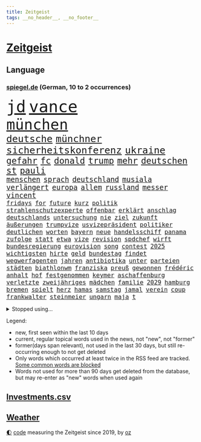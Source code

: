 ```yaml
---
title: Zeitgeist
tags: __no_header__, __no_footer__
---
```


# [Zeitgeist](https://oliz.io/zeitgeist/)

## Language

<h3><a href="https://www.spiegel.de" target="_blank">spiegel.de</a> (German, 10 to 2 occurrences)</h3>
<p style="font-family:monospace">
<span style="font-size:32pt"><a href="news_links.html#jd" class="current">jd</a></span>
<span style="font-size:32pt"><a href="news_links.html#vance" class="current">vance</a></span>
<br>
<span style="font-size:29pt"><a href="news_links.html#münchen" class="current">münchen</a></span>
<br>
<span style="font-size:19pt"><a href="news_links.html#deutsche" class="current">deutsche</a></span>
<span style="font-size:19pt"><a href="news_links.html#münchner" class="current">münchner</a></span>
<span style="font-size:19pt"><a href="news_links.html#sicherheitskonferenz" class="new">sicherheitskonferenz</a></span>
<span style="font-size:19pt"><a href="news_links.html#ukraine" class="current">ukraine</a></span>
<br>
<span style="font-size:17pt"><a href="news_links.html#gefahr" class="current">gefahr</a></span>
<span style="font-size:17pt"><a href="news_links.html#fc" class="current">fc</a></span>
<span style="font-size:17pt"><a href="news_links.html#donald" class="current">donald</a></span>
<span style="font-size:17pt"><a href="news_links.html#trump" class="current">trump</a></span>
<span style="font-size:17pt"><a href="news_links.html#mehr" class="current">mehr</a></span>
<span style="font-size:17pt"><a href="news_links.html#deutschen" class="current">deutschen</a></span>
<span style="font-size:17pt"><a href="news_links.html#st" class="current">st</a></span>
<span style="font-size:17pt"><a href="news_links.html#pauli" class="current">pauli</a></span>
<br>
<span style="font-size:14pt"><a href="news_links.html#menschen" class="current">menschen</a></span>
<span style="font-size:14pt"><a href="news_links.html#sprach" class="current">sprach</a></span>
<span style="font-size:14pt"><a href="news_links.html#deutschland" class="current">deutschland</a></span>
<span style="font-size:14pt"><a href="news_links.html#musiala" class="current">musiala</a></span>
<span style="font-size:14pt"><a href="news_links.html#verlängert" class="current">verlängert</a></span>
<span style="font-size:14pt"><a href="news_links.html#europa" class="current">europa</a></span>
<span style="font-size:14pt"><a href="news_links.html#allem" class="current">allem</a></span>
<span style="font-size:14pt"><a href="news_links.html#russland" class="current">russland</a></span>
<span style="font-size:14pt"><a href="news_links.html#messer" class="current">messer</a></span>
<span style="font-size:14pt"><a href="news_links.html#vincent" class="current">vincent</a></span>
<br>
<span style="font-size:12pt"><a href="news_links.html#fridays" class="current">fridays</a></span>
<span style="font-size:12pt"><a href="news_links.html#for" class="current">for</a></span>
<span style="font-size:12pt"><a href="news_links.html#future" class="current">future</a></span>
<span style="font-size:12pt"><a href="news_links.html#kurz" class="current">kurz</a></span>
<span style="font-size:12pt"><a href="news_links.html#politik" class="current">politik</a></span>
<span style="font-size:12pt"><a href="news_links.html#strahlenschutzexperte" class="new">strahlenschutzexperte</a></span>
<span style="font-size:12pt"><a href="news_links.html#offenbar" class="current">offenbar</a></span>
<span style="font-size:12pt"><a href="news_links.html#erklärt" class="current">erklärt</a></span>
<span style="font-size:12pt"><a href="news_links.html#anschlag" class="current">anschlag</a></span>
<span style="font-size:12pt"><a href="news_links.html#deutschlands" class="current">deutschlands</a></span>
<span style="font-size:12pt"><a href="news_links.html#untersuchung" class="current">untersuchung</a></span>
<span style="font-size:12pt"><a href="news_links.html#nie" class="current">nie</a></span>
<span style="font-size:12pt"><a href="news_links.html#ziel" class="current">ziel</a></span>
<span style="font-size:12pt"><a href="news_links.html#zukunft" class="current">zukunft</a></span>
<span style="font-size:12pt"><a href="news_links.html#äußerungen" class="current">äußerungen</a></span>
<span style="font-size:12pt"><a href="news_links.html#trumpvize" class="new">trumpvize</a></span>
<span style="font-size:12pt"><a href="news_links.html#usvizepräsident" class="new">usvizepräsident</a></span>
<span style="font-size:12pt"><a href="news_links.html#politiker" class="current">politiker</a></span>
<span style="font-size:12pt"><a href="news_links.html#deutlichen" class="current">deutlichen</a></span>
<span style="font-size:12pt"><a href="news_links.html#worten" class="current">worten</a></span>
<span style="font-size:12pt"><a href="news_links.html#bayern" class="current">bayern</a></span>
<span style="font-size:12pt"><a href="news_links.html#neue" class="current">neue</a></span>
<span style="font-size:12pt"><a href="news_links.html#handelsschiff" class="current">handelsschiff</a></span>
<span style="font-size:12pt"><a href="news_links.html#panama" class="current">panama</a></span>
<span style="font-size:12pt"><a href="news_links.html#zufolge" class="current">zufolge</a></span>
<span style="font-size:12pt"><a href="news_links.html#statt" class="current">statt</a></span>
<span style="font-size:12pt"><a href="news_links.html#etwa" class="current">etwa</a></span>
<span style="font-size:12pt"><a href="news_links.html#vize" class="current">vize</a></span>
<span style="font-size:12pt"><a href="news_links.html#revision" class="current">revision</a></span>
<span style="font-size:12pt"><a href="news_links.html#spdchef" class="current">spdchef</a></span>
<span style="font-size:12pt"><a href="news_links.html#wirft" class="current">wirft</a></span>
<span style="font-size:12pt"><a href="news_links.html#bundesregierung" class="current">bundesregierung</a></span>
<span style="font-size:12pt"><a href="news_links.html#eurovision" class="current">eurovision</a></span>
<span style="font-size:12pt"><a href="news_links.html#song" class="current">song</a></span>
<span style="font-size:12pt"><a href="news_links.html#contest" class="current">contest</a></span>
<span style="font-size:12pt"><a href="news_links.html#2025" class="current">2025</a></span>
<span style="font-size:12pt"><a href="news_links.html#wichtigsten" class="current">wichtigsten</a></span>
<span style="font-size:12pt"><a href="news_links.html#hirte" class="new">hirte</a></span>
<span style="font-size:12pt"><a href="news_links.html#geld" class="current">geld</a></span>
<span style="font-size:12pt"><a href="news_links.html#bundestag" class="current">bundestag</a></span>
<span style="font-size:12pt"><a href="news_links.html#findet" class="current">findet</a></span>
<span style="font-size:12pt"><a href="news_links.html#wegwerfagenten" class="new">wegwerfagenten</a></span>
<span style="font-size:12pt"><a href="news_links.html#jahren" class="current">jahren</a></span>
<span style="font-size:12pt"><a href="news_links.html#antibiotika" class="new">antibiotika</a></span>
<span style="font-size:12pt"><a href="news_links.html#unter" class="current">unter</a></span>
<span style="font-size:12pt"><a href="news_links.html#parteien" class="current">parteien</a></span>
<span style="font-size:12pt"><a href="news_links.html#städten" class="current">städten</a></span>
<span style="font-size:12pt"><a href="news_links.html#biathlonwm" class="new">biathlonwm</a></span>
<span style="font-size:12pt"><a href="news_links.html#franziska" class="current">franziska</a></span>
<span style="font-size:12pt"><a href="news_links.html#preuß" class="current">preuß</a></span>
<span style="font-size:12pt"><a href="news_links.html#gewonnen" class="current">gewonnen</a></span>
<span style="font-size:12pt"><a href="news_links.html#frédéric" class="new">frédéric</a></span>
<span style="font-size:12pt"><a href="news_links.html#anhalt" class="new">anhalt</a></span>
<span style="font-size:12pt"><a href="news_links.html#hof" class="current">hof</a></span>
<span style="font-size:12pt"><a href="news_links.html#festgenommen" class="current">festgenommen</a></span>
<span style="font-size:12pt"><a href="news_links.html#keymer" class="new">keymer</a></span>
<span style="font-size:12pt"><a href="news_links.html#aschaffenburg" class="current">aschaffenburg</a></span>
<span style="font-size:12pt"><a href="news_links.html#verletzte" class="current">verletzte</a></span>
<span style="font-size:12pt"><a href="news_links.html#zweijähriges" class="new">zweijähriges</a></span>
<span style="font-size:12pt"><a href="news_links.html#mädchen" class="current">mädchen</a></span>
<span style="font-size:12pt"><a href="news_links.html#familie" class="current">familie</a></span>
<span style="font-size:12pt"><a href="news_links.html#2029" class="current">2029</a></span>
<span style="font-size:12pt"><a href="news_links.html#hamburg" class="current">hamburg</a></span>
<span style="font-size:12pt"><a href="news_links.html#bremen" class="current">bremen</a></span>
<span style="font-size:12pt"><a href="news_links.html#spielt" class="current">spielt</a></span>
<span style="font-size:12pt"><a href="news_links.html#herz" class="current">herz</a></span>
<span style="font-size:12pt"><a href="news_links.html#hamas" class="current">hamas</a></span>
<span style="font-size:12pt"><a href="news_links.html#samstag" class="current">samstag</a></span>
<span style="font-size:12pt"><a href="news_links.html#jamal" class="current">jamal</a></span>
<span style="font-size:12pt"><a href="news_links.html#verein" class="current">verein</a></span>
<span style="font-size:12pt"><a href="news_links.html#coup" class="current">coup</a></span>
<span style="font-size:12pt"><a href="news_links.html#frankwalter" class="current">frankwalter</a></span>
<span style="font-size:12pt"><a href="news_links.html#steinmeier" class="current">steinmeier</a></span>
<span style="font-size:12pt"><a href="news_links.html#ungarn" class="current">ungarn</a></span>
<span style="font-size:12pt"><a href="news_links.html#maja" class="new">maja</a></span>
<span style="font-size:12pt"><a href="news_links.html#t" class="current">t</a></span>
</p>
<details>
<summary>Stopped using...</summary>
<p class="former" style="font-size:12pt">
fdpchef(1577) elfmeter(1576) verstorbenen(1576) beschreibt(1575) bundesamt(1575) festnahmen(1575) geboren(1575) sicherheitsbehörden(1575) steigenden(1575) tobt(1575) zeugen(1575) beschimpft(1574) geholt(1574) ausschreitungen(1573) erdoğan(1573) facebook(1573) beweisen(1572) innenministerium(1572) kritische(1572) verlegt(1572) angeklagt(1571) langer(1571) 37(1570) anspruch(1570) arbeitsplatz(1570) bereich(1570) bull(1570) entlastet(1570) tschechien(1570) verdienen(1570) versuchten(1570) arm(1569) aufgefordert(1569) botschaften(1569) konzerne(1569) mediziner(1569) aufgehoben(1568) festnahme(1568) online(1568) veranstaltung(1568) verschiebt(1568) 5(1567) frankfurter(1567) klein(1567) lastwagen(1567) sachsenanhalt(1567) times(1567) usbundesstaat(1567) bayerischen(1566) hölle(1566) nummer(1566) szenen(1566) vielerorts(1566) altes(1565) britischer(1565) mai(1565) minute(1565) härter(1564) jagd(1564) party(1564) wales(1564) senkt(1563) thailand(1563) zeichnet(1563) rand(1562) ungarns(1562) brite(1561) gering(1561) streitkräfte(1561) betont(1559) moment(1559) störung(1559) größter(1558) vorstellen(1558) überholt(1558) kürzlich(1557) trafen(1557) lkw(1556) anzeichen(1554) überschwemmungen(1554) königin(1553) gesamten(1552) konsum(1548) kontakt(1547) behalten(1546) istanbul(1545) beschlagnahmt(1543) großem(1543) sportler(1538) günther(1525) einblicke(1523) entspannt(1518) verdoppelt(1517) gebieten(1513) offener(1513) schadensersatz(1506) ausweg(1500) wetterdienst(1489) öffnet(1463) blut(1390) airline(1380) fachkräftemangel(1322) bundesanwaltschaft(1298) erfolgreichste(1276) wellen(1276) schwarz(1262) exil(1257) schlafen(1246) haushalt(1238) hawaii(1230) tiger(1222) rauswurf(1203) einschätzungen(1201) zentralen(1196) russisches(1182) bekannteste(1166) unserem(1162) seltene(1157) außenministerium(1152) kiews(1152) innenministerin(1151) schloss(1141) faeser(1135) nancy(1135) buschmann(1134) aufgestellt(1129) weiten(1124) waffenlieferungen(1123) ring(1111) überwachung(1109) desto(1108) geschenk(1104) positiven(1087) terror(1058) beschuss(1055) unmittelbar(1051) kriegsbeginn(1037) erlauben(1024) gewerkschaften(1022) jack(1012) schwarzes(1011) verärgert(997) prominenten(994) harter(986) verklagen(973) tierschützer(961) jimmy(957) erntet(950) schwimmen(948) 16jähriger(943) quiz(943) jemals(939) tägliches(935) erlegen(928) ähnlichen(923) zurückhaltung(918) professor(901) allgemeinwissen(886) geschehens(886) politischgesellschaftlichen(886) themengebieten(886) gerechtfertigt(878) kollege(860) kompliziert(850) überraschenden(848) carter(831) beantragen(819) einstige(804) technische(786) fenster(782) kieler(771) gegründet(761) reichsbürger(761) viertagewoche(754) emotionale(752) startups(734) getragen(733) liebt(732) rechtsaußen(723) kleinere(717) läufer(715) arten(668) glas(668) startete(660) drohte(659) boomt(658) überfahren(636) diebstahl(634) evakuierung(629) ereignis(628) genießen(628) spektakulären(617) pilot(616) lukas(604) drastische(602) erkennt(596) rasen(592) langjährigen(575) verteuern(566) aufgrund(562) heim(554) strenger(552) vergangene(552) seltener(542) torwart(540) erschien(539) stoppte(539) erschweren(536) südkoreanische(536) genossen(532) sprachen(532) völkermord(528) jubeln(521) drehte(519) trinken(507) besserung(501) belästigt(497) oppositionspolitiker(495) harsche(494) aserbaidschan(493) teslachef(484) tennisspieler(476) 22jährige(470) gerechnet(470) kippt(466) propalästinensische(459) bundes(456) geräumt(453) usschauspieler(445) verwenden(443) verschaffen(435) gestritten(428) reichweite(420) bereichen(418) bett(418) beleidigungen(415) damaligen(415) stoffe(411) heimischen(410) hits(406) rauch(405) giftige(404) politischer(403) bahnen(402) toni(394) österreicher(393) geschützt(392) rammte(391) abgefeuert(387) normalerweise(385) kreise(382) barack(378) format(376) südkoreanischen(374) katz(372) sächsische(371) japaner(368) darsteller(365) ball(363) milch(363) verbündete(361) great(359) sophie(359) finanzielle(358) gesichtet(356) go(356) ismail(355) karriereende(355) manipulation(355) stützt(355) korrigiert(354) nackte(354) hummels(353) weichen(351) inakzeptabel(349) mats(349) trainers(348) rechtlichen(345) riefen(345) gefälschter(342) bedankt(338) anfeindungen(337) oberpfalz(336) betrunken(335) mitspieler(333) rechtslage(331) sophia(331) agenda(330) schweigegeldprozess(330) eindeutig(326) unangenehme(326) superstars(324) verdachts(323) parlamentarischen(321) beworfen(318) alec(315) baldwin(315) khamenei(315) kriegsführung(313) geschoben(310) anwesen(303) tennisspielerin(302) aktie(300) ausprobiert(300) passagieren(299) balkon(298) modernen(297) potenzial(297) bürgerkrieg(295) denkbar(295) statistische(293) dürre(292) fangen(292) gegend(291) ostküste(291) steine(291) einheimische(290) set(290) ursachen(290) alias(289) instanz(288) häufen(287) rechnung(287) anschläge(286) verrat(285) christopher(283) unterschätzen(283) zahlreicher(283) chrupalla(280) leitungen(280) obdachlosen(278) vorstellung(278) ungewollt(277) atomenergiebehörde(274) kontrollen(274) mau(273) ausgebremst(271) militärischer(271) anlegen(270) beck(269) sportwissenschaftler(269) bußgeld(266) meinungsfreiheit(265) dänische(262) vorfalls(262) einsätze(259) heizt(259) aufkommen(257) gewusst(257) liest(257) heimatstadt(256) arbeitslosigkeit(255) reiz(255) genauen(253) brutalen(252) regensburg(251) schütze(251) übel(251) kanzlerschaft(250) vorgeschichte(250) auszubildende(249) hilton(249) bilden(248) weicht(245) kaulitz(244) türkischer(242) breiten(241) notarzt(241) trainierte(241) entsprechend(240) esken(240) fußballplatz(240) glaubte(240) bahnverkehr(239) feuerwerkskörper(238) dresdner(237) crash(236) evakuierungen(236) kürt(236) laufbahn(236) sonja(236) ereignisse(235) psychologie(235) polizeigewalt(233) scharfen(233) komplex(232) love(231) papa(231) hinein(230) hartnäckig(228) löwen(228) johnny(225) lügt(224) angelina(223) bleibe(223) co₂ausstoß(223) atem(221) bester(221) netflixdoku(220) hollywoodstars(218) einzelhandel(216) gelebt(215) füllkrug(213) niclas(213) zeug(213) sang(212) verlobt(209) jong(208) miriam(208) schwarzarbeit(208) lebe(207) rico(207) saskia(206) lothar(203) ran(203) zerstörten(202) ryanair(201) küren(200) häufigsten(199) versteigerung(199) trauma(198) gewütet(194) schmiedet(194) simone(193) bemühungen(190) nordwesten(190) eigentliche(189) fiasko(189) probe(189) zutiefst(188) wettert(187) absolviert(185) altern(185) schwedische(185) kanzlerkandidatin(184) momentan(184) mobilisieren(183) cdumann(181) durststrecke(181) pitzke(181) prämie(181) ablenken(180) weiblichen(180) haar(178) benutzen(177) wissenschaftlich(177) trübt(176) zögern(176) sozialdemokrat(175) geheimdienste(174) ices(174) northvolt(173) gerissen(172) kalifornischen(172) lautet(172) lee(172) nordkoreanischen(172) vermächtnis(172) ehrlich(171) maduro(170) suchmaschine(170) frontal(169) nicolás(169) venezuelas(169) jubiläum(168) karlsruher(168) kreuzfahrt(168) ludwig(167) verbliebenen(167) medienkonsum(166) rechner(166) wagte(166) umfragewerte(162) 82(161) konkretisiert(161) schlimmeres(161) bagger(160) bedrohlich(160) verpasste(160) georgia(159) hans(159) kapital(159) krankschreibung(159) reichlich(159) satiriker(159) geübt(158) kanal(158) strafverfolgung(158) brennender(157) nick(156) übelkeit(156) busunfall(155) fotograf(155) empfehlung(154) prangern(154) polizeikräfte(153) beeindruckte(152) harren(152) hassnachrichten(152) rekrutiert(151) pate(150) bekämpft(149) gerammt(149) krüger(149) dürren(148) parteichefin(148) export(147) fläche(147) strafmaß(147) beruht(146) entertainer(146) liege(145) mine(145) with(145) andernfalls(144) greifswald(144) hochverrats(144) 94(143) böllern(143) reiner(143) umsätze(143) alarmierende(142) bentancur(142) bezeichnen(142) container(142) rodrigo(142) telegram(142) eingestuft(141) fahrlässiger(141) tsmc(141) donnerstagmorgen(140) manhattan(140) pierce(140) standorte(140) sonderermittler(139) warb(139) raumfahrtunternehmen(138) entfernung(137) flüchtlingspolitik(137) fpöchef(137) instrumentalisiert(137) ralph(137) überwacht(137) caren(136) entnommen(136) gonzález(136) konzentrieren(135) landesverband(135) liam(135) meinungsbeitrag(134) getötete(131) ricky(131) scheiterns(131) überfalls(131) erschütternde(130) impfen(130) grundsätzlich(129) maren(129) priester(129) versammlung(129) auslandsreise(128) avignon(128) floh(128) missgeschick(128) 2027(127) begrüßt(126) interessant(126) schaltete(126) verüben(126) dreieck(125) fossilien(125) hill(125) lehrreich(125) spö(125) spiegelt(124) jets(123) milizen(123) briefwahl(122) antisemitisch(121) depp(121) carolabrücke(120) combs(119) diddy(119) fußballwm(119) reale(119) springer(119) bühnen(118) freundlich(118) verkehrsbehinderungen(118) begeisterte(117) dieter(117) strände(117) einkommens(116) elternzeit(116) hetzer(116) katastrophengebiet(116) lahmt(116) falschbehauptung(115) debattieren(114) fell(114) nikolas(114) tatjana(114) gewordenen(113) nebel(113) 180000(111) direction(111) laute(111) straßburg(111) as(110) konten(110) lieb(110) nadel(110) spdkanzler(110) streitigkeiten(110) arizona(109) holland(109) neuwagen(109) artenvielfalt(108) bedenkliche(108) heutzutage(108) paderborn(108) symptome(108) techkonzern(108) verrückt(108) antisemitismusbeauftragte(107) mohamed(107) restaurantbesuch(107) aussuchen(105) insolvenzverwalter(105) korruptionsvorwürfen(105) verhinderten(105) apps(104) flügel(104) renommierte(104) strafzettel(104) ungeklärt(104) bösewicht(103) punk(103) ausgrenzung(102) keeper(102) pfalz(102) citys(101) gelockt(101) koalitionsgespräche(101) preisentwicklung(101) unattraktiver(101) brady(100) geregelt(100) krassen(100) qualifiziert(100) umweltverschmutzung(100) bundesparteitag(99) teuerung(99) aires(98) buenos(98) isolation(98) miosga(98) parks(98) gary(96) miese(96) mittelstand(96) zusätzlich(96) örtlichen(96) autobiografie(94) erfassen(94) podolski(94) saporischschja(94) beschuldigten(93) florence(93) hall(93) nationalteam(93) pugh(93) wanderwitz(93) succession(92) alleinsein(91) angepriesen(91) beer(91) bewarb(91) demonstrativ(91) gesteigert(91) gras(91) quadratmeter(91) schäumt(91) gebühren(90) veranlasste(90) ferres(89) hochschule(89) planungen(89) veronica(89) drohnenalarm(88) iwf(88) kinderkrankheiten(88) musical(88) plakativ(88) pub(88) rüstungsindustrie(88) flusskrebse(87) gastes(87) rekordzahl(87) typischen(87) unterschiedlichen(87) überschaubar(87) elan(86) ganges(86) havarie(86) machtlos(86) pyrotechnik(86) unglaublichen(86) 137(85) buschfeuer(85) opel(85) schwab(85) grätscht(84) kommissare(84) nägele(84) regierungswechsel(84) youssef(84) beachtet(83) beatles(83) bizarr(83) limitierte(83) payne(83) polizeibehörden(83) qual(83) terrorverdächtiger(83) zerschlagen(83) orcas(82) wehrpflicht(82) zendaya(82) zusammenstoß(82) drag(81) spiegelbericht(81) taschengeld(81) tumult(81) anschaffung(80) inszenierte(80) kameraden(80) längerem(80) meloniregierung(80) oberlandesgericht(80) stehenden(80) jva(79) lebensunterhalt(79) mexico(79) rookie(79) schweinefleisch(79) tonnenweise(79) verschwiegen(79) 45000(78) decathlon(78) skrupellosen(78) spielplan(78) unanständig(78) verschmutzt(78) vorherrschaft(78) zugesprochen(78) zweikampf(78) hochschulpräsidentin(77) kurdische(77) puerto(77) schauspielern(77) steinwurf(77) triumphieren(77) vorbilder(77) 84(76) eklatante(76) laufendem(76) unausgegoren(76) ökonom(76) ausgestiegen(75) beschädigen(75) central(75) haushaltshilfe(75) reinigungskraft(75) russlandsanktionen(75) süße(75) tankstelle(75) cduabgeordneter(74) cornelia(74) eystudie(74) fallschirmspringer(74) totale(74) unterdrückung(74) früchte(73) fähre(73) jahreswechsel(73) mutige(73) radikalsten(73) überprüfen(73) antisemitismusbeauftragten(72) beibehalten(72) bekomme(72) bürgerkriegsland(72) doppelgängerwettbewerb(72) komikerin(72) männerfeindlichkeit(72) nordkoreanischer(72) trumpfans(72) winden(72) zurückzukehren(72) ausmaße(71) datet(71) luftfahrt(71) nahid(71) nordsyrien(71) platte(71) silvesternacht(71) taghavi(71) verurteilen(71) bürgermeisterin(70) daglo(70) drehbuchautor(70) existenzielle(70) fernsehsender(70) hamdan(70) innenpolitische(70) kulisse(70) pokémon(70) vermuten(70) zielscheibe(70) 600000(69) angestellter(69) elektroautomarke(69) ernähren(69) fähigkeit(69) gründerin(69) kapituliert(69) 57(68) hills(68) krankmeldungen(68) mist(68) ray(68) verbote(68) vermissen(68) abholung(67) bestseller(67) falsches(67) heller(67) hotzo(67) fehlender(66) genie(66) suspendierten(66) böller(65) drohnenaufnahmen(65) provokanten(65) afdparteitag(64) bundesverfassungsgerichts(64) grundsätzliche(64) halbiert(64) unbequem(64) witzig(64) benedikt(63) glatt(63) prozentpunkte(63) sms(63) wichtigstes(63) zusammenstöße(63) bereitschaft(62) luxusuhren(62) personalmangel(62) kurioses(61) kühler(61) anstand(60) fahrzeugkontrolle(60) tyson(60) bergleute(59) commerce(59) goldmine(59) grohs(59) monopoly(59) muskeln(59) schwarzgelbe(59) stilfontein(59) tumor(59) verschießt(59) biennale(58) box(58) nikki(58) preisverleihung(58) versteckten(58) verweisen(58) 3600(57) entkriminalisierung(57) erzbistum(57) gasversorger(57) hindernis(57) jungunternehmen(57) meterhohe(57) monica(57) schneefall(57) schwangerschaftsabbrüche(57) verständigt(57) überfluten(57) erfindungen(56) krawalle(56) krawietz(56) teslafahrer(56) alijew(55) aserbaidschans(55) ilham(55) recherche(55) regie(55) schockwellen(55) schraubt(55) stuhl(55) sämtliche(55) veränderten(55) brenzligen(54) erklärungen(54) genügend(54) testflug(54) winterwetter(54) bereitete(53) exklusivsten(53) pipelines(53) schacht(53) blindgänger(52) hedgefondsmanager(52) heiligen(52) lok(52) neuschnee(52) sicherheitsprobleme(52) soziologin(52) stufen(52) anhören(51) doppelgänger(51) einmalig(51) entfacht(51) grummelt(51) helsinki(51) maralago(51) maroden(51) schrift(51) simulator(51) verlangte(51) insolvenzen(50) passenden(50) remigration(50) sparer(50) ärztliche(50) 62(49) abwerfen(49) anita(49) beleben(49) bergauf(49) besteuert(49) einbußen(49) ergattern(49) rausholen(49) designierter(48) ferdinand(48) großbank(48) hanteln(48) rekruten(48) schenk(48) schneefälle(48) zabrze(48) handel(47) hofften(47) insider(47) models(47) mordkommission(47) münzen(47) schädlicher(47) bewusstsein(46) bildzeitung(46) cecilia(46) entsandt(46) gebucht(46) hebamme(46) lippen(46) salzburger(46) wortlaut(46) bedenklich(45) flugreisen(45) marsalek(45) silvester(45) snapchat(45) spitzensport(45) vizechef(45) favorisiert(44) komplizen(44) manches(44) oppositionspartei(44) sergey(44) steel(44) ufern(44) verschont(44) wirtschaftsministerium(44) zurückerobert(44) christ(43) citymaut(43) heeres(43) scheibe(43) sorgerecht(43) spruch(43) tvexperte(43) wahlkampfstrategie(43) ausgangslage(42) bunt(42) drängte(42) durchgang(42) kellogg(42) fußballklubs(41) ita(41) natopartner(41) palast(41) reinen(41) argument(40) dämlich(40) fliegerbombe(40) fortsetzen(40) herzogin(40) rebell(40) spiegelrecherche(40) strafmaßnahmen(40) timing(40) vorhabens(40) amnesty(39) durcheinander(39) echtzeit(39) rücknahme(39) strich(39) true(39) ölpreis(39) flüchtlingskrise(38) golfern(38) nervt(38) stollen(38) bezeugen(37) faz(37) lennon(37) staatlicher(37) aussagt(36) befeuern(36) bildschirme(36) lieferung(36) skrupellose(36) weihnachtsbaum(36) anschieber(35) didier(35) feuern(35) francesco(35) kuckuckskinder(35) notvorräte(35) unterschlupf(35) währung(35) auszeichnungen(34) bewundert(34) eisbaden(34) gase(34) ärgern(34) foul(33) friends(33) kudrow(33) national(33) tankern(33) versicherungskonzerns(33) verstößen(33) vorsorge(33) affront(32) aufnimmt(32) erstmal(32) fehde(32) ham(32) hybriden(32) vermeintlichen(32) älterwerden(32) beruflichen(31) denkmäler(31) doppelleben(31) entzug(31) importiert(31) reicher(31) wörter(31) anstellen(30) diagnostiziert(30) globes(30) haseloff(30) maulwurf(30) angelaufen(29) fechten(29) freibekommen(29) rezepte(29) schüttelte(29) stabilisieren(29) firmenboss(28) haushaltshilfen(28) kanadas(28) 126(27) drewes(27) feuerzeug(27) gelacht(27) markle(27) nördlichen(27) pfarrer(27) strafverfolger(27) tottenhams(27) trailer(27) ölexporte(27) bürgergeldempfänger(26) elektronischen(26) feuerzeugwurf(26) hommage(26) op(26) selbstkritik(26) volks(26) zehnjährige(26) eingesammelt(25) footballsuperstar(25) vorgabe(25) gestiegene(24) grüßt(24) politikers(24) squid(24) supercup(24) wiener(24) charme(23) küsten(23) pelicots(23) rechtsextremistisch(23) baustellen(22) filmakademie(22) fury(22) komfort(22) machenschaften(22) mail(22) schützte(22) spiegeltitel(22) 1972(21) 32jährige(21) anführen(21) dopingtests(21) hüllt(21) liebesleben(21) mischke(21) thilo(21) batteriehersteller(20) fahrgast(20) talente(20) aktienmärkte(19) amtsübernahme(19) brexithardliner(19) ernte(19) klassen(19) limit(19) sechsmal(19) skandale(19) sterblichen(19) todesfahrt(19) beschimpfungen(18) demut(18) dopingprobe(18) durchsuchten(18) tanker(18) objekten(17) pforte(17) travel(17) unterwasserkabel(17) veto(17) vorsätze(17) hilary(16) sala(16) santa(16) usmilitärs(16) 2045(15) arbeitnehmern(15) baubranche(15) schachsuperstar(15) schärfere(15) verleger(15) bremerhaven(14) böllerverbot(14) fehlgeburt(14) gekostet(14) littler(14) luke(14) verbringt(14) vertauscht(14) veröffentlichten(14) wohnort(14) andernorts(13) bekanntgabe(13) entmachtung(13) großmachtfantasien(13) introvertierte(13) regierte(13) stromkabel(13) unterkunft(13) verdiene(13) vereidigen(13) einsamer(12) engagiert(12) erfreuliche(12) mitspielte(12) promille(12) turnerbund(12) uskonzerne(12) ziviler(12) zurückgelassene(12) 500kilometallring(11) damalige(11) demütigungen(11) netzagentur(11) schauspielers(11) spitzenturnerin(11) tabea(11) unverletzt(11)
</p>
</details>
<p>Legend:
<ul>
<li><span class="new">new</span>, first seen within the last 10 days</li>
<li><span class="current">current</span>, regular topical words used in the news, not "new", not "former"</li>
<li><span class="former">former(days span relevant)</span>, not used in the last 30 days, but still re-occurring enough to not get deleted</li>
<li>Only words which occurred at least twice in the RSS feed are tracked. <a href="language/filters.py">Some common words are blocked</a></li>
<li>Words not used for more than 90 days get deleted from the database, but may re-enter as "new" words when used again</li>
</ul>
</p>

## [Investments](investments.html)[.csv](investments.csv)

## [Weather](weather.html)

<footer>
<a href="javascript:toggleTheme()" class="nav">🌓</a>
<a href="https://github.com/ooz/zeitgeist">code</a> measuring the Zeitgeist since 2019, by <a href="https://oliz.io">oz</a>
</footer>
